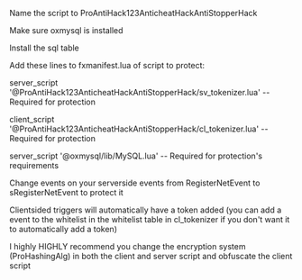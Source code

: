 Name the script to ProAntiHack123AnticheatHackAntiStopperHack

Make sure oxmysql is installed

Install the sql table

Add these lines to fxmanifest.lua of script to protect:

server_script '@ProAntiHack123AnticheatHackAntiStopperHack/sv_tokenizer.lua' -- Required for protection

client_script '@ProAntiHack123AnticheatHackAntiStopperHack/cl_tokenizer.lua' -- Required for protection

server_script '@oxmysql/lib/MySQL.lua' -- Required for protection's requirements

Change events on your serverside events from RegisterNetEvent to sRegisterNetEvent to protect it

Clientsided triggers will automatically have a token added (you can add a event to the whitelist in the whitelist table in cl_tokenizer if you don't want it to automatically add a token)


I highly HIGHLY recommend you change the encryption system (ProHashingAlg) in both the client and server script and obfuscate the client script
